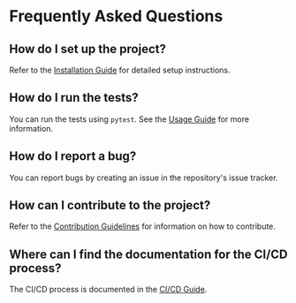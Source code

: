 # Frequently Asked Questions

## How do I set up the project?

Refer to the [Installation Guide](INSTALL.md) for detailed setup instructions.

## How do I run the tests?

You can run the tests using `pytest`. See the [Usage Guide](USAGE.md) for more information.

## How do I report a bug?

You can report bugs by creating an issue in the repository's issue tracker.

## How can I contribute to the project?

Refer to the [Contribution Guidelines](../CONTRIBUTING.md) for information on how to contribute.

## Where can I find the documentation for the CI/CD process?

The CI/CD process is documented in the [CI/CD Guide](CI_CD.md).